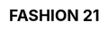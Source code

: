 ---
layout: "film"
css: /css/film.css
id: 5
workUrl: works/fashion21/
title: "FASHION 21"
type: "FILM"
image: /img/work/fashion21.jpg
class: p3

cover-bg: http://res.cloudinary.com/foxconn/image/upload/v1446467400/shutter/video-cover.jpg
cover-button: /img/project/assets/play-icon.png

social-media:
    - url: https://www.google.com
      social-icon: /img/project/website/icon_twitter.png
      
    - url: https://www.google.com
      social-icon: /img/project/website/icon_link.png
    
    - url: https://www.google.com
      social-icon: /img/project/website/icon_facebook.png  
work-info:
    - type: Client
      name: Foxconn Builders Corp.
      
    - type: Design & Animation 
      name: Yel Mauricio <br/> Kata Alamon  <br/> Joey Sendaydiego 
      
work-talent:
    - type: Talent
      name: Lexi Noval <br/> Dada Tongco <br/> Ann Au
      
    
      
project-type-icon: '/img/project/film/film_icon.png'

project-detail:
    - description: Lorem ipsum dolor sit amet, consectetur adipiscing elit, sed do eiusmod tempor incididunt ut labore et dolore magna aliqua. Ut enim ad minim veniam, quis nostrud exercitation ullamco laboris nisi ut aliquip ex ea commodo consequat. Duis aute irure dolor in reprehenderit in voluptate velit esse cillum dolore eu fugiat nulla pariatur.
    - description: Lorem ipsum dolor sit amet, consectetur adipiscing elit, sed do eiusmod tempor incididunt ut labore et dolore magna aliqua. Ut enim ad minim veniam, quis nostrud exercitation ullamco laboris nisi ut aliquip ex ea commodo consequat. Duis aute irure dolor in reprehenderit in voluptate velit esse cillum dolore eu fugiat nulla pariatur.
    
project-process:
    - title: Creative process
   

project-slider:
    - image: /img/project/film/slider/img1.jpg
    - image: /img/project/film/slider/img2.jpg
    - image: /img/project/film/slider/img3.jpg
    - image: /img/project/film/slider/img4.jpg
    - image: /img/project/film/slider/img5.jpg
    - image: /img/project/film/slider/img6.jpg
    - image: /img/project/film/slider/img1.jpg
    - image: /img/project/film/slider/img2.jpg
    - image: /img/project/film/slider/img3.jpg
    - image: /img/project/film/slider/img4.jpg
    - image: /img/project/film/slider/img5.jpg
    - image: /img/project/film/slider/img6.jpg
    
creative-image:
    - image: /img/project/film/creative-process/img1.jpg
    - image: /img/project/film/creative-process/img2.jpg
    - image: /img/project/film/creative-process/img3.jpg
    - image: /img/project/film/creative-process/img4.jpg
    - image: /img/project/film/creative-process/img5.jpg
    - image: /img/project/film/creative-process/img6.jpg
    - image: /img/project/film/creative-process/img7.jpg
    - image: /img/project/film/creative-process/img8.jpg
    
creative-description: Lorem ipsum dolor sit amet, consectetur adipiscing elit, sed do eiusmod tempor incididunt ut labore et dolore magna aliqua. Ut enim ad minim veniam, quis nostrud exercitation ullamco laboris nisi ut aliquip ex ea commodo consequat.

    
project-related:
    - title: Web Design 
      image: /img/project/website/related/related1.jpg
      
    - title: Film
      image: /img/project/website/related/related1.jpg  
---